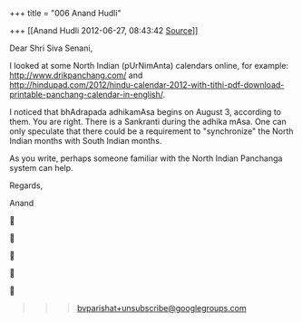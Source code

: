 +++
title = "006 Anand Hudli"

+++
[[Anand Hudli	2012-06-27, 08:43:42 [Source](https://groups.google.com/g/bvparishat/c/IIPxyn8_obQ)]]



Dear Shri Siva Senani,  
  
I looked at some North Indian (pUrNimAnta) calendars online, for example:  
<http://www.drikpanchang.com/> and  
<http://hindupad.com/2012/hindu-calendar-2012-with-tithi-pdf-download-printable-panchang-calendar-in-english/>.  
  
I noticed that bhAdrapada adhikamAsa begins on August 3, according to them. You are right. There is a Sankranti during the adhika mAsa. One can only speculate that there could be a requirement to "synchronize" the North Indian months with South Indian months.  
  
As you write, perhaps someone familiar with the North Indian Panchanga system can help.  
  
Regards,  
  
Anand











> 
> > > [bvparishat+unsubscribe@googlegroups.com]()  
> > 
> >   

